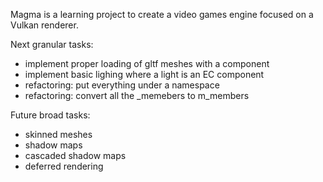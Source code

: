Magma is a learning project to create a video games engine focused on a Vulkan renderer.

Next granular tasks:
- implement proper loading of gltf meshes with a component
- implement basic lighing where a light is an EC component
- refactoring: put everything under a namespace
- refactoring: convert all the _memebers to m_members

Future broad tasks:
- skinned meshes
- shadow maps
- cascaded shadow maps
- deferred rendering
